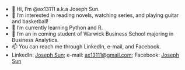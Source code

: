 - 👋 Hi, I’m @ax13111 a.k.a Joseph Sun.
- 👀 I’m interested in reading novels, watching series, and playing guitar and basketball!
- 🌱 I’m currently learning Python and R.
- 💞️ I’m an in coming student of Warwick Business School majoring in Business Analytics.
- 📫 You can reach me through LinkedIn, e-mail, and Facebook.
- LinkedIn: [Joseph Sun](https://www.linkedin.com/in/yen-peng-sun-50ab6819a); e-mail: ax13111@gmail.com; Facebook: [Joseph Sun
](https://www.facebook.com/profile.php?id=100000823536552)
<!---
ax13111/ax13111 is a ✨ special ✨ repository because its `README.md` (this file) appears on your GitHub profile.
You can click the Preview link to take a look at your changes.
--->
